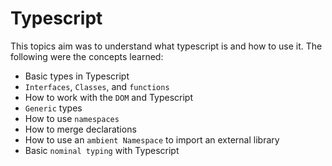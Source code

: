 # Typescript

This topics aim was to understand what typescript is and how to use it.
The following were the concepts learned:

* Basic types in Typescript
* `Interfaces`, `Classes`, and `functions`
* How to work with the `DOM` and Typescript
* `Generic` types
* How to use `namespaces`
* How to merge declarations
* How to use an `ambient Namespace` to import an external library
* Basic `nominal typing` with Typescript
